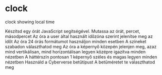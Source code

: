 # clock
clock showing local time

Készítsd egy órát JavaScript segítségével.
Mutassa az órát, percet, másodpercet
Az óra a user által használt időzóna szerint jelenítse meg az időt
Az óra 24 órás formátumot használjon minden esetben
A színeket szabadon választhatod meg
Az óra a képernyő közepén jelenjen meg, azaz mind vertikálisan, mind horizontálisan legyen középre igazítva minden nézetben
A háttérszín pontosan 1 képernyő széles és magas legyen minden nézetben
Használd a Cyberverse betűtípust
A betűméretet te választhatod meg
